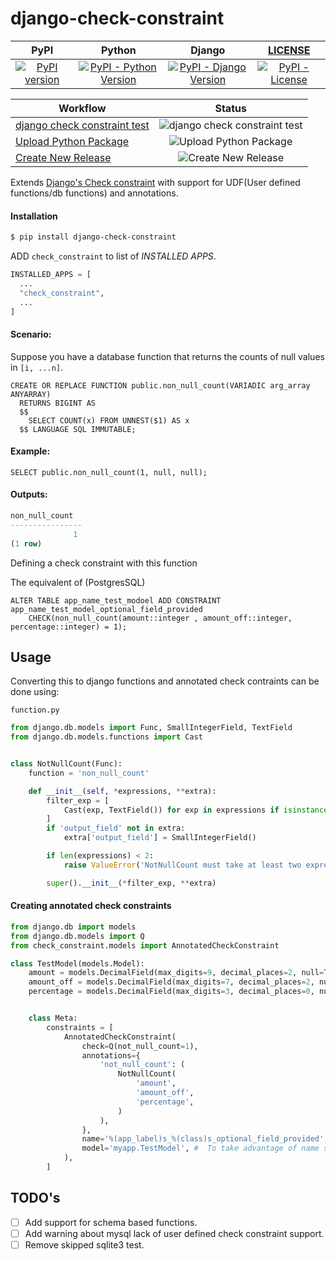 # django-check-constraint

|    PyPI                        |  Python   | Django  | [LICENSE](./LICENSE) |
|:------------------------------:|:---------:|:-------:|:--------------------:|
|[![PyPI version](https://badge.fury.io/py/django-check-constraint.svg)](https://badge.fury.io/py/django-check-constraint) | [![PyPI - Python Version](https://img.shields.io/pypi/pyversions/django-check-constraint.svg)](https://pypi.org/project/django-check-constraint) | [![PyPI - Django Version](https://img.shields.io/pypi/djversions/django-check-constraint.svg)](https://docs.djangoproject.com/en/2.2/releases/) | [![PyPI - License](https://img.shields.io/pypi/l/django-check-constraint.svg)](https://github.com/jackton1/django-check-constraint/blob/master/LICENSE) |

| Workflow                              | Status        |
| --------------------------------------|:-------------:|
| [django check constraint test](https://github.com/jackton1/django-check-constraint/actions?query=workflow%3A%22django+check+constraint+test.%22)   | ![django check constraint test](https://github.com/jackton1/django-check-constraint/workflows/django%20check%20constraint%20test./badge.svg?branch=master) |
| [Upload Python Package](https://github.com/jackton1/django-check-constraint/actions?query=workflow%3A%22Upload+Python+Package%22)  | ![Upload Python Package](https://github.com/jackton1/django-check-constraint/workflows/Upload%20Python%20Package/badge.svg)      |
| [Create New Release](https://github.com/jackton1/django-check-constraint/actions?query=workflow%3A%22Create+New+Release%22) | ![Create New Release](https://github.com/jackton1/django-check-constraint/workflows/Create%20New%20Release/badge.svg)      |




Extends [Django's Check constraint](https://docs.djangoproject.com/en/3.0/ref/models/options/#constraints)
with support for UDF(User defined functions/db functions) and annotations.


#### Installation

```bash
$ pip install django-check-constraint
```

ADD `check_constraint` to list of *INSTALLED* *APPS*.

```python
INSTALLED_APPS = [
  ...
  "check_constraint",
  ...
]

```


#### Scenario:

Suppose you have a database function that returns the counts of null values in `[i, ...n]`.

```postgresql
CREATE OR REPLACE FUNCTION public.non_null_count(VARIADIC arg_array ANYARRAY)
  RETURNS BIGINT AS
  $$
    SELECT COUNT(x) FROM UNNEST($1) AS x
  $$ LANGUAGE SQL IMMUTABLE;

```

#### Example:
```postgresql
SELECT public.non_null_count(1, null, null);
```

#### Outputs:

```sql
non_null_count
----------------
              1
(1 row)
```

Defining a check constraint with this function

The equivalent of (PostgresSQL)

```postgresql
ALTER TABLE app_name_test_modoel ADD CONSTRAINT app_name_test_model_optional_field_provided
    CHECK(non_null_count(amount::integer , amount_off::integer, percentage::integer) = 1);
```

## Usage

Converting this to django functions and annotated check contraints can be done using:

`function.py`

```python
from django.db.models import Func, SmallIntegerField, TextField
from django.db.models.functions import Cast


class NotNullCount(Func):
    function = 'non_null_count'

    def __init__(self, *expressions, **extra):
        filter_exp = [
            Cast(exp, TextField()) for exp in expressions if isinstance(exp, str)
        ]
        if 'output_field' not in extra:
            extra['output_field'] = SmallIntegerField()

        if len(expressions) < 2:
            raise ValueError('NotNullCount must take at least two expressions')

        super().__init__(*filter_exp, **extra)
```



#### Creating annotated check constraints


```python
from django.db import models
from django.db.models import Q
from check_constraint.models import AnnotatedCheckConstraint

class TestModel(models.Model):
    amount = models.DecimalField(max_digits=9, decimal_places=2, null=True, blank=True)
    amount_off = models.DecimalField(max_digits=7, decimal_places=2, null=True, blank=True)
    percentage = models.DecimalField(max_digits=3, decimal_places=0, null=True, blank=True)


    class Meta:
        constraints = [
            AnnotatedCheckConstraint(
                check=Q(not_null_count=1),
                annotations={
                    'not_null_count': (
                        NotNullCount(
                            'amount',
                            'amount_off',
                            'percentage',
                        )
                    ),
                },
                name='%(app_label)s_%(class)s_optional_field_provided', #  For Django>=3.0
                model='myapp.TestModel', #  To take advantage of name subsitution above add app_name.Model for Django<3.0.  
            ),
        ]

```


TODO's
------

- [ ] Add support for schema based functions.
- [ ] Add warning about mysql lack of user defined check constraint support.
- [ ] Remove skipped sqlite3 test.
